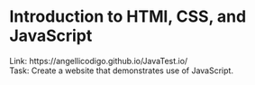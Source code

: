 <h1>Introduction to HTMl, CSS, and JavaScript</h1>
Link: https://angellicodigo.github.io/JavaTest.io/ <br>
Task: Create a website that demonstrates use of JavaScript.
